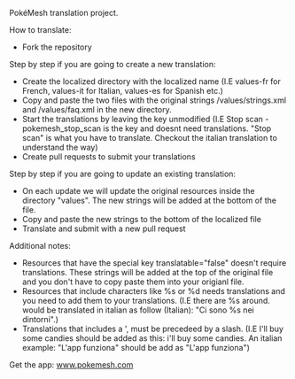 PokéMesh translation project.

How to translate:

- Fork the repository

Step by step if you are going to create a new translation:
- Create the localized directory with the localized name (I.E values-fr for French, values-it for Italian, values-es for Spanish etc.)
- Copy and paste the two files with the original strings /values/strings.xml and /values/faq.xml in the new directory.
- Start the translations by leaving the key unmodified (I.E <string name="pokemesh_stop_scan">Stop scan</string> - pokemesh_stop_scan is the key and doesnt need translations. "Stop scan" is what you have to translate. Checkout the italian translation to understand the way)
- Create pull requests to submit your translations

Step by step if you are going to update an existing translation:
- On each update we will update the original resources inside the directory "values". The new strings will be added at the bottom of the file.
- Copy and paste the new strings to the bottom of the localized file
- Translate and submit with a new pull request

Additional notes:
- Resources that have the special key translatable="false" doesn't require translations. These strings will be added at the top of the original file and you don't have to copy paste them into your origianl file.
- Resources that include characters like %s or %d needs translations and you need to add them to your translations. (I.E there are %s around. would be translated in italian as follow (Italian): "Ci sono %s nei dintorni".)
- Translations that includes a ', must be precedeed by a slash. (I.E I'll buy some candies should be added as this: i\'ll buy some candies. An italian example: "L'app funziona" should be add as "L\'app funziona")

Get the app: www.pokemesh.com
